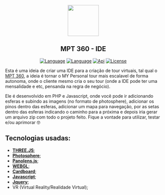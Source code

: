 <p align="center"><a href="#" target="_blank"><img src="https://getteli.github.io/mpt360/resources/images/logotipo_mpt_negat.png" width="100"></a></p>

<h2 align="center">
    <b>MPT 360 - IDE</b>
</h2>

<p align="center">
    <a href="#"><img src="https://img.shields.io/badge/language-PHP-%237175aa" alt="Language"></a>
    <a href="#"><img src="https://img.shields.io/badge/language-JS-%23f7df1e" alt="Language"></a>
    <a href="#"><img src="https://img.shields.io/badge/Api-Pagseguro-%2361b645" alt="Api"></a>
    <a href="#"><img src="https://img.shields.io/badge/license-MIT-green" alt="License"></a>
</p>

<p>
    Esta é uma ideia de criar uma IDE para a criação de tour virtuais, tal qual o <a href="https://getteli.github.io/mpt360/" target="_blank">MPT 360</a>, a ideia é tornar o MY Personal tour mais escalavel de forma autonoma, onde o cliente mesmo cria o seu tour (onde a IDE pode ter uma mensalidade e etc, pensanda na regra de negócio).
</p>
<p>
    Ele é desenvolvido em PHP e Javascript, onde você pode ir adicionando esferas e subindo as imagens (no formato de photosphere), adicionar os pinos dentro das esferas, adicionar um mapa para navegação, por as setas dentro das esferas indicando o caminho para a próxima e depois iria gerar um arquivo zip com todo o projeto feito. Fique a vontade para utilizar, testar e/ou aprimorar 🤓
</p>

## Tecnologias usadas:
- **[THREE.JS](https://threejs.org)**;
- **[Photosphere](https://photo-sphere-viewer.js.org/)**;
- **[Panolens.js](https://github.com/pchen66/panolens.js)**;
- **[WEBGL](https://get.webgl.org/)**;
- **[Cardboard](https://arvr.google.com/)**;
- **[Javascript](https://developer.mozilla.org/pt-BR/docs/Web/JavaScript)**;
- **[Jquery](https://jquery.com/)**;
- VR (Virtual Reality/Realidade Virtual);